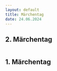 ```yaml
---
layout: default
title: Märchentag
date: 24.06.2024
---
```



## 2. Märchentag

<section>
  <div class="box alt">
    <div class="row gtr-uniform">
      <div class="col-8"><span class="image fit"><img src="images/2.Märchentag.jpg" alt="" /></span></div>
      <div class="col-6"><span class="image fit"><img src="images/.jpg" alt="" /></span></div>  
      <div class="col-6"><span class="image fit"><img src="images/.jpg" alt="" /></span></div>
      <div class="col-4"><span class="image fit"><img src="images/.jpg" alt="" /></span></div>
      <div class="col-4"><span class="image fit"><img src="images/.jpg" alt="" /></span></div>
      <div class="col-4"><span class="image fit"><img src="images/.jpg" alt="" /></span></div>
      <div class="col-4"><span class="image fit"><img src="images/.jpg" alt="" /></span></div>
      <div class="col-4"><span class="image fit"><img src="images/.jpg" alt="" /></span></div>
    </div>
  </div>
</section>

## 1. Märchentag

<section>
  <div class="box alt">
    <div class="row gtr-uniform">
      <div class="col-8"><span class="image fit"><img src=Maerchenrundgang.pdf" alt="" /></span></div>
      <div class="col-6"><span class="image fit"><img src="images/.jpg" alt="" /></span></div>
      <div class="col-6"><span class="image fit"><img src="images/.jpg" alt="" /></span></div>
      <div class="col-4"><span class="image fit"><img src="images/.JPG" alt="" /></span></div>  
      <div class="col-6"><span class="image fit"><img src="images/.JPG" alt="" /></span></div>
      <div class="col-6"><span class="image fit"><img src="images/.JPG" alt="" /></span></div>
      <div class="col-4"><span class="image fit"><img src="images/.JPG" alt="" /></span></div>
      <div class="col-4"><span class="image fit"><img src="images/.JPG" alt="" /></span></div>
      <div class="col-6"><span class="image fit"><img src="images/.JPG" alt="" /></span></div>
      <div class="col-6"><span class="image fit"><img src="images/.JPG" alt="" /></span></div>
    
   </div>
</section>